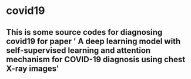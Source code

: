 # covid19

## This is some source codes for diagnosing covid19 for paper ' A deep learning model with self-supervised learning and attention mechanism for COVID-19 diagnosis using chest X-ray images'

